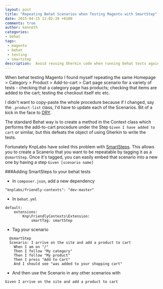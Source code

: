 ```yaml
---
layout: post
title: "Repeating Behat Scenarios when Testing Magento with SmartStep"
date: 2015-04-15 12:02:28 +0100
comments: true
author: kenneth
categories: 
- behat
tags: 
 - magento
 - behat
 - testing
 - smartstep
description:  Avoid reusing Gherkin code when running behat tests against Magento
---
```


When behat testing Magento I found myself repeating the same Homepage > Category > Product > Add-to-cart > Cart page scenario for a variety of tests - checking that a category page has products; checking that items are added to the cart; testing the checkout itself etc etc.

I didn't want to copy-paste the whole procedure because if I changed, say the `.product-list` class, I'd have to update each of the Scenarios. Bit of a kick in the face to [DRY](http://en.wikipedia.org/wiki/Don%27t_repeat_yourself).

The standard Behat way is to create a method in the Context class which performs the add-to-cart procedure under the Step `Given I have added to cart` or similar, but this defeats the object of using Gherkin to write the tests.

Fortunately KnpLabs have soled this problem with [SmartSteps](https://github.com/KnpLabs/FriendlyContexts/blob/master/doc/feature-smartStep.md). This allows you to create a Scanerio that you want to be repeatable by tagging it as a `@smartStep`. Once it's tagged, you can easily embed that scenario into a new one by having a step `Given [scenario name]`

###Adding SmartSteps to your behat tests

- In `composer.json`, add a new dependency
```
"knplabs/friendly-contexts": "dev-master"
```
- In `behat.yml`
```
default:
    extensions:
        Knp\FriendlyContexts\Extension:
            smartTag: smartStep

```
- Tag your scenario

```
  @smartStep
  Scenario: I arrive on the site and add a product to cart
    When I am on "/"
    Then I follow "My category"
    Then I follow "My product"
    Then I press "Add to Cart"
    And I should see "was added to your shopping cart"
```
- And then use the Scenario in any other scenarios with
```
Given I arrive on the site and add a product to cart
```
